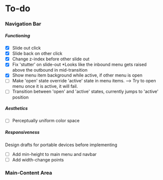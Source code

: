 # To-do

### Navigation Bar

##### Functioning
* [x] Slide out click
* [x] Slide back on other click
* [x] Change z-index before other slide out
* [x] Fix 'stutter' on slide-out *Looks like the inbound menu gets raised above the outbound in mid-transition
* [x] Show menu item background while active, if other menu is open
* [ ] Make 'open' state override 'active' state in menu items. --> Try to open menu once it is active, it will fail.
* [ ] Transition between 'open' and 'active' states, currently jumps to 'active' position

##### Aesthetics
* [ ] Perceptually uniform color space

##### Responsiveness
Design drafts for portable devices before implementing
* [ ] Add min-height to main menu and navbar
* [ ] Add width-change points

### Main-Content Area

### 